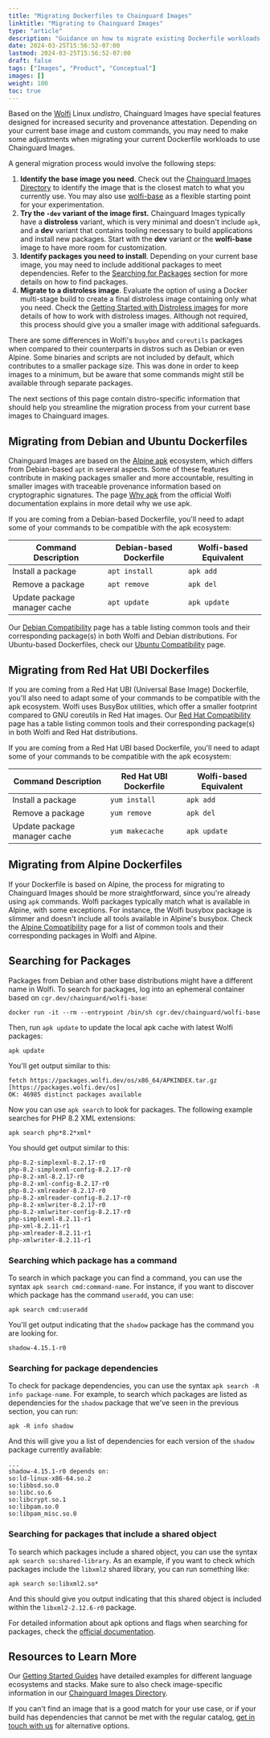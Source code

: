 ```yaml
---
title: "Migrating Dockerfiles to Chainguard Images"
linktitle: "Migrating to Chainguard Images"
type: "article"
description: "Guidance on how to migrate existing Dockerfile workloads to use Chainguard Images"
date: 2024-03-25T15:56:52-07:00
lastmod: 2024-03-25T15:56:52-07:00
draft: false
tags: ["Images", "Product", "Conceptual"]
images: []
weight: 100
toc: true
---
```


Based on the [Wolfi](/open-source/wolfi/overview/) Linux _undistro_, Chainguard Images have special features designed for increased security and provenance attestation. Depending on your current base image and custom commands, you may need to make some adjustments when migrating your current Dockerfile workloads to use Chainguard Images.

A general migration process would involve the following steps:

1. **Identify the base image you need**. Check out the [Chainguard Images Directory](https://images.chainguard.dev/directory) to identify the image that is the closest match to what you currently use. You may also use [wolfi-base](https://images.chainguard.dev/directory/image/wolfi-base/overview) as a flexible starting point for your experimentation.
2. **Try the `-dev` variant of the image first.** Chainguard Images typically have a **distroless** variant, which is very minimal and doesn't include `apk`, and a **dev** variant that contains tooling necessary to build applications and install new packages. Start with the **dev** variant or the **wolfi-base** image to have more room for customization.
3. **Identify packages you need to install**. Depending on your current base image, you may need to include additional packages to meet dependencies. Refer to the [Searching for Packages](#searching-for-packages) section for more details on how to find packages.
4. **Migrate to a distroless image**. Evaluate the option of using a Docker multi-stage build to create a final distroless image containing only what you need. Check the [Getting Started with Distroless images](/chainguard/chainguard-images/getting-started-distroless/) for more details of how to work with distroless images. Although not required, this process should give you a smaller image with additional safeguards.

There are some differences in Wolfi's `busybox` and `coreutils` packages when compared to their counterparts in distros such as Debian or even Alpine. Some binaries and scripts are not included by default, which contributes to a smaller package size. This was done in order to keep images to a minimum, but be aware that some commands might still be available through separate packages.

The next sections of this page contain distro-specific information that should help you streamline the migration process from your current base images to Chainguard images.


## Migrating from Debian and Ubuntu Dockerfiles
Chainguard Images are based on the [Alpine apk](https://wiki.alpinelinux.org/wiki/Package_management) ecosystem, which differs from Debian-based `apt` in several aspects. Some of these features contribute in making packages smaller and more accountable, resulting in smaller images with traceable provenance information based on cryptographic signatures. The page [Why apk](/open-source/wolfi/apk-package-manager/) from the official Wolfi documentation explains in more detail why we use apk.

If you are coming from a Debian-based Dockerfile, you'll need to adapt some of your commands to be compatible with the apk ecosystem:

| Command Description          | Debian-based Dockerfile | Wolfi-based Equivalent |
|------------------------------|-------------------------|------------------------|
| Install a package            | `apt install`           | `apk add`              |
| Remove a package             | `apt remove`            | `apk del`              |
| Update package manager cache | `apt update`            | `apk update`           |

Our [Debian Compatibility](/chainguard/migration/debian-compatibility/) page has a table listing common tools and their corresponding package(s) in both Wolfi and Debian distributions. For Ubuntu-based Dockerfiles, check our [Ubuntu Compatibility](/chainguard/migration/ubuntu-compatibility/) page.

## Migrating from Red Hat UBI Dockerfiles
If you are coming from a Red Hat UBI (Universal Base Image) Dockerfile, you'll also need to adapt some of your commands to be compatible with the apk ecosystem. Wolfi uses BusyBox utilities, which offer a smaller footprint compared to GNU coreutils in Red Hat images. Our [Red Hat Compatibility](/chainguard/migration/debian-compatibility/) page has a table listing common tools and their corresponding package(s) in both Wolfi and Red Hat distributions.

If you are coming from a Red Hat UBI based Dockerfile, you'll need to adapt some of your commands to be compatible with the apk ecosystem:

| Command Description          | Red Hat UBI Dockerfile | Wolfi-based Equivalent |
|------------------------------|------------------------|------------------------|
| Install a package            | `yum install`          | `apk add`              |
| Remove a package             | `yum remove`           | `apk del`              |
| Update package manager cache | `yum makecache`        | `apk update`           |

## Migrating from Alpine Dockerfiles
If your Dockerfile is based on Alpine, the process for migrating to Chainguard Images should be more straightforward, since you're already using `apk` commands. Wolfi packages typically match what is available in Alpine, with some exceptions. For instance, the Wolfi busybox package is slimmer and doesn't include all tools available in Alpine's busybox. Check the [Alpine Compatibility](/chainguard/migration/alpine-compatibility/) page for a list of common tools and their corresponding packages in Wolfi and Alpine.

## Searching for Packages
Packages from Debian and other base distributions might have a different name in Wolfi. To search for packages, log into an ephemeral container based on `cgr.dev/chainguard/wolfi-base`:

```shell
docker run -it --rm --entrypoint /bin/sh cgr.dev/chainguard/wolfi-base
```

Then, run `apk update` to update the local apk cache with latest Wolfi packages:

```shell
apk update
```

You'll get output similar to this:

```
fetch https://packages.wolfi.dev/os/x86_64/APKINDEX.tar.gz
[https://packages.wolfi.dev/os]
OK: 46985 distinct packages available
```

Now you can use `apk search` to look for packages. The following example searches for PHP 8.2 XML extensions:

```shell
apk search php*8.2*xml*
```
You should get output similar to this:

```
php-8.2-simplexml-8.2.17-r0
php-8.2-simplexml-config-8.2.17-r0
php-8.2-xml-8.2.17-r0
php-8.2-xml-config-8.2.17-r0
php-8.2-xmlreader-8.2.17-r0
php-8.2-xmlreader-config-8.2.17-r0
php-8.2-xmlwriter-8.2.17-r0
php-8.2-xmlwriter-config-8.2.17-r0
php-simplexml-8.2.11-r1
php-xml-8.2.11-r1
php-xmlreader-8.2.11-r1
php-xmlwriter-8.2.11-r1
```

### Searching which package has a command
To search in which package you can find a command, you can use the syntax `apk search cmd:command-name`. For instance, if you want to discover which package has the command `useradd`, you can use:

```shell
apk search cmd:useradd
```
You'll get output indicating that the `shadow` package has the command you are looking for.

```
shadow-4.15.1-r0
```

### Searching for package dependencies
To check for package dependencies, you can use the syntax `apk search -R info package-name`. For example, to search which packages are listed as dependencies for the `shadow` package that we've seen in the previous section, you can run:

```shell
apk -R info shadow
```
And this will give you a list of dependencies for each version of the `shadow` package currently available:

```
...
shadow-4.15.1-r0 depends on:
so:ld-linux-x86-64.so.2
so:libbsd.so.0
so:libc.so.6
so:libcrypt.so.1
so:libpam.so.0
so:libpam_misc.so.0
```

### Searching for packages that include a shared object
To search which packages include a shared object, you can use the syntax `apk search so:shared-library`. As an example, if you want to check which packages include the `libxml2` shared library, you can run something like:

```shell
apk search so:libxml2.so*
```
And this should give you output indicating that this shared object is included within the `libxml2-2.12.6-r0` package.

For detailed information about apk options and flags when searching for packages, check the [official documentation](https://docs.alpinelinux.org/user-handbook/0.1a/Working/apk.html#_searching_for_packages).

## Resources to Learn More

Our [Getting Started Guides](/chainguard/chainguard-images/getting-started/) have detailed examples for different language ecosystems and stacks. Make sure to also check image-specific information in our [Chainguard Images Directory](https://images.chainguard.dev/directory).

If you can't find an image that is a good match for your use case, or if your build has dependencies that cannot be met with the regular catalog, [get in touch with us](https://www.chainguard.dev/contact?utm_source=docs) for alternative options.
